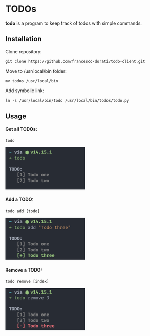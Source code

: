 # TODOs
**todo** is a program to keep track of todos with simple commands.

## Installation
Clone repository:
```
git clone https://github.com/francesco-dorati/todo-client.git
```

Move to /usr/local/bin folder:
```
mv todos /usr/local/bin
```

Add symbolic link:
```
ln -s /usr/local/bin/todo /usr/local/bin/todos/todo.py
```

## Usage
#### Get all TODOs:
```
todo
```
<img src="images/get.png" width="250">

#### Add a TODO:
```
todo add [todo]
```
<img src="images/add.png" width="250">

#### Remove a TODO:
```
todo remove [index]
``` 
<img src="images/remove.png" width="250">
